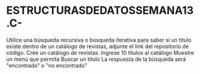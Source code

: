 # ESTRUCTURASDEDATOSSEMANA13.C-
Utilice una búsqueda recursiva o búsqueda iterativa para saber si un titulo existe dentro de un catálogo de revistas, adjunte el link del repositorio de código.   Cree un catálogo de revistas. Ingrese 10 títulos al catálogo Muestre un menú que permita Buscar un titulo La respuesta de la búsqueda será "encontrado" o "no encontrado"
